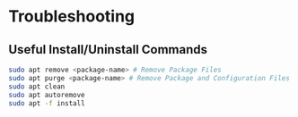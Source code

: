 # Troubleshooting

## Useful Install/Uninstall Commands

```sh
sudo apt remove <package-name> # Remove Package Files
sudo apt purge <package-name> # Remove Package and Configuration Files
sudo apt clean
sudo apt autoremove
sudo apt -f install
```
